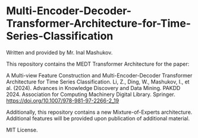 # Multi-Encoder-Decoder-Transformer-Architecture-for-Time-Series-Classification
Written and provided by Mr. Inal Mashukov. 


This repository contains the MEDT Transformer Architecture for the paper:

A Multi-view Feature Construction and Multi-Encoder-Decoder Transformer Architecture for Time Series Classification.
Li, Z., Ding, W., Mashukov, I., et al. (2024). Advances in Knowledge Discovery and Data Mining. PAKDD 2024.
Association for Computing Machinery Digital Library. Springer. https://doi.org/10.1007/978-981-97-2266-2_19

Additionally, this repository contains a new Mixture-of-Experts architecture. Additional features will be provided upon publication of additional material.

MIT License.
